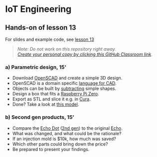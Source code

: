 # IoT Engineering
## Hands-on of lesson 13
For slides and example code, see [lesson 13](../../../fhnw-iot/blob/master/13/README.md)

> *Note: Do not work on this repository right away.*<br/>
> *[Create your personal copy by clicking this GitHub Classroom link](https://classroom.github.com/a/9nvtqrfZ).*

### a) Parametric design, 15'
* Download [OpenSCAD](https://www.openscad.org/) and create a simple 3D design.
* OpenSCAD is a domain specific [language for CAD](https://en.wikibooks.org/wiki/OpenSCAD_User_Manual/The_OpenSCAD_Language).
* Objects can be built by [subtracting](https://en.wikibooks.org/wiki/OpenSCAD_User_Manual/The_OpenSCAD_Language#difference) simple shapes.
* Design a box that fits a [Raspberry Pi Zero](https://blog.protoneer.co.nz/raspberry-pi-zero-footprint-dimensions/).
* Export as STL and slice it e.g. in [Cura](https://ultimaker.com/software/ultimaker-cura).
* Done? Take a look at [this model](https://github.com/sgall17a/Raspi2_case/blob/master/rasppi2.scad).

### b) Second gen products, 15'
* Compare the [Echo Dot](https://www.ifixit.com/Teardown/Amazon+Echo+Dot+Teardown/61304) ([2nd gen](https://www.ifixit.com/Teardown/Amazon+Echo+Dot+2nd+Generation+Teardown/110989)) to the original [Echo](https://www.ifixit.com/Teardown/Amazon+Echo+Teardown/33953).
* What was changed, and what could be the rationale?
* If an injection mold is $10k, how much was saved?
* Which other parts could bring down the price?
* Be prepared to present your findings.
